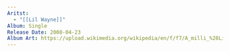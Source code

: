 ```yaml
---
Aritst:
  - "[[Lil Wayne]]"
Album: Single
Release Date: 2008-04-23
Album Art: https://upload.wikimedia.org/wikipedia/en/f/f7/A_milli_%28Lil_Wayne%29_single_cover_art.jpg
---
```

